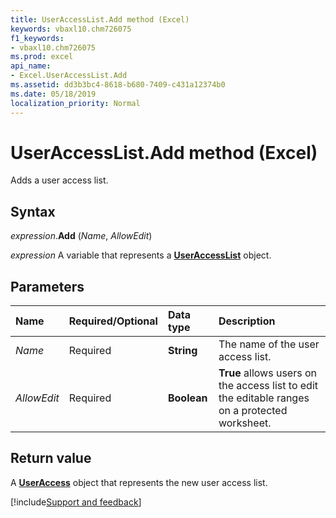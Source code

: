 ```yaml
---
title: UserAccessList.Add method (Excel)
keywords: vbaxl10.chm726075
f1_keywords:
- vbaxl10.chm726075
ms.prod: excel
api_name:
- Excel.UserAccessList.Add
ms.assetid: dd3b3bc4-8618-b680-7409-c431a12374b0
ms.date: 05/18/2019
localization_priority: Normal
---
```



# UserAccessList.Add method (Excel)

Adds a user access list.


## Syntax

_expression_.**Add** (_Name_, _AllowEdit_)

_expression_ A variable that represents a **[UserAccessList](Excel.UserAccessList.md)** object.


## Parameters

|Name|Required/Optional|Data type|Description|
|:-----|:-----|:-----|:-----|
| _Name_|Required| **String**|The name of the user access list.|
| _AllowEdit_|Required| **Boolean**| **True** allows users on the access list to edit the editable ranges on a protected worksheet.|

## Return value

A **[UserAccess](Excel.UserAccess.md)** object that represents the new user access list.




[!include[Support and feedback](~/includes/feedback-boilerplate.md)]